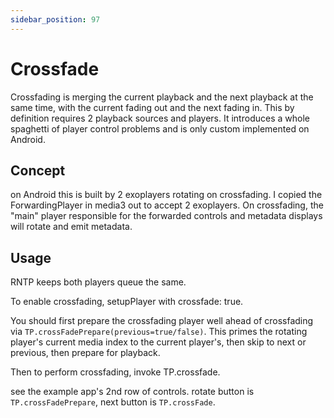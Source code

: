 ```yaml
---
sidebar_position: 97
---
```


# Crossfade

Crossfading is merging the current playback and the next playback at the same time, with the current fading out and the next fading in. This by definition requires 2 playback sources and players. It introduces a whole spaghetti of player control problems and is only custom implemented on Android.

## Concept

on Android this is built by 2 exoplayers rotating on crossfading. I copied the ForwardingPlayer in media3 out to accept 2 exoplayers. On crossfading, the "main" player responsible for the forwarded controls and metadata displays will rotate and emit metadata.

## Usage

RNTP keeps both players queue the same.

To enable crossfading, setupPlayer with crossfade: true.

You should first prepare the crossfading player well ahead of crossfading via `TP.crossFadePrepare(previous=true/false)`. This primes the rotating player's current media index to the current player's, then skip to next or previous, then prepare for playback.

Then to perform crossfading, invoke TP.crossfade.

see the example app's 2nd row of controls. rotate button is `TP.crossFadePrepare`, next button is `TP.crossFade`.
